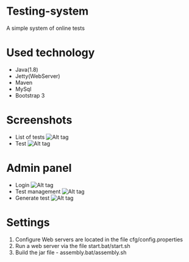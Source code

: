 # Testing-system

A simple system of online tests

# Used technology
- Java(1.8)
- Jetty(WebServer)
- Maven
- MySql
- Bootstrap 3

# Screenshots
- List of tests
![Alt tag](https://photos-5.dropbox.com/t/2/AACO_rIc0Erk_zJ8tP9c53YHr9EQosvyGLSqGM9eqdAA3A/12/56453953/png/32x32/3/1483365600/0/2/%D0%A1%D0%BA%D1%80%D0%B8%D0%BD%D1%88%D0%BE%D1%82%202017-01-01%2012.35.46.png/EIa2yisY8_MBIAcoBw/3ZGBWocICIY_cpSjz2BKh4q9aqBKfCq7KJXhjF6gKoA?size_mode=3&dl=0&size=1280x960)
- Test
![Alt tag](https://photos-6.dropbox.com/t/2/AAA3xRrTzBDmNQdg--xFF48SftpozCU66flcI0SUFzuOqA/12/56453953/png/32x32/3/1483365600/0/2/%D0%A1%D0%BA%D1%80%D0%B8%D0%BD%D1%88%D0%BE%D1%82%202017-01-01%2012.36.19.png/EIa2yisY8_MBIAcoBw/l_sMHK0EiHDzBW5yA7BqY4okvPNFX0bSWeYgKq_xt38?size_mode=3&dl=0&size=1280x960)

# Admin panel
- Login
![Alt tag](https://photos-2.dropbox.com/t/2/AAAwCe_IN3l0Bnr9OfgfkHzI7RxKoLxzS3sCawjyvLFCwQ/12/56453953/png/32x32/3/1483365600/0/2/%D0%A1%D0%BA%D1%80%D0%B8%D0%BD%D1%88%D0%BE%D1%82%202017-01-01%2012.36.37.png/EIa2yisY8_MBIAcoBw/n1v4MJSES7EfoJzv1f811LPR5Xx999c34IttWJa3v_8?size_mode=3&dl=0&size=1280x960)
- Test management
![Alt tag](https://photos-4.dropbox.com/t/2/AAC3_BD1TnnNlJc4C6eiT3tTgcAbc_XfOXc3PWr1MK4GyQ/12/56453953/png/32x32/3/1483365600/0/2/%D0%A1%D0%BA%D1%80%D0%B8%D0%BD%D1%88%D0%BE%D1%82%202017-01-01%2012.36.46.png/EIa2yisY8_MBIAcoBw/9_dZWaru335yNHckr1k4HfWvD-9YBVruurGXJm7WMdQ?size_mode=3&dl=0&size=1280x960)
- Generate test
![Alt tag](https://photos-2.dropbox.com/t/2/AAAyC4EfB1wop5uE9Rq9CNqVpbPA1JecnzhEBVvRVS2W5g/12/56453953/png/32x32/3/1483365600/0/2/%D0%A1%D0%BA%D1%80%D0%B8%D0%BD%D1%88%D0%BE%D1%82%202017-01-01%2012.38.30.png/EIa2yisY8_MBIAcoBw/qPokKEoZ0rtGILJ-Ytjz1eCZ36I9zXoXk2_2fOzToRw?size_mode=3&dl=0&size=1280x960)

# Settings
1. Configure Web servers are located in the file cfg/config.properties
2. Run a web server via the file start.bat/start.sh
3. Build the jar file - assembly.bat/assembly.sh
